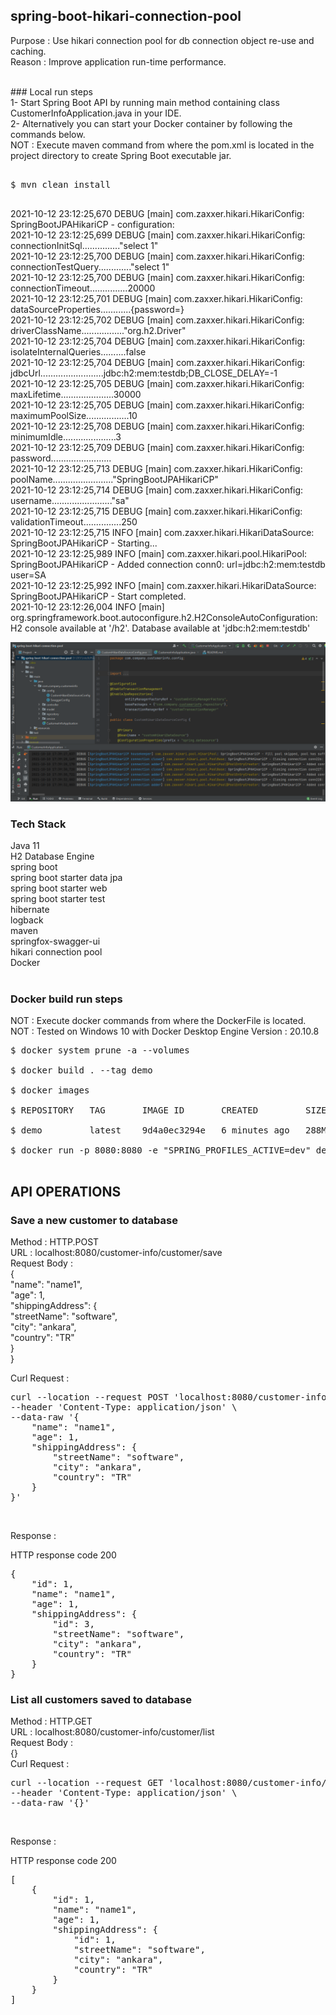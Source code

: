 ## spring-boot-hikari-connection-pool

Purpose : Use hikari connection pool for db connection object re-use and caching. <br/>
Reason : Improve application run-time performance.  <br/>

<br/>
### Local run steps <br/>
1- Start Spring Boot API by running main method containing class CustomerInfoApplication.java in your IDE. <br/>
2- Alternatively you can start your Docker container by following the commands below. <br/>
NOT : Execute maven command from where the pom.xml is located in the project directory to create Spring Boot executable jar. <br/>
<pre> 
$ mvn clean install <br/>
</pre>

2021-10-12 23:12:25,670 DEBUG [main] com.zaxxer.hikari.HikariConfig: SpringBootJPAHikariCP - configuration: <br/>
2021-10-12 23:12:25,699 DEBUG [main] com.zaxxer.hikari.HikariConfig: connectionInitSql..............."select 1" <br/>
2021-10-12 23:12:25,700 DEBUG [main] com.zaxxer.hikari.HikariConfig: connectionTestQuery............."select 1" <br/>
2021-10-12 23:12:25,700 DEBUG [main] com.zaxxer.hikari.HikariConfig: connectionTimeout...............20000 <br/>
2021-10-12 23:12:25,701 DEBUG [main] com.zaxxer.hikari.HikariConfig: dataSourceProperties............{password=<masked>} <br/>
2021-10-12 23:12:25,702 DEBUG [main] com.zaxxer.hikari.HikariConfig: driverClassName................."org.h2.Driver" <br/>
2021-10-12 23:12:25,704 DEBUG [main] com.zaxxer.hikari.HikariConfig: isolateInternalQueries..........false <br/>
2021-10-12 23:12:25,704 DEBUG [main] com.zaxxer.hikari.HikariConfig: jdbcUrl.........................jdbc:h2:mem:testdb;DB_CLOSE_DELAY=-1 <br/>
2021-10-12 23:12:25,705 DEBUG [main] com.zaxxer.hikari.HikariConfig: maxLifetime.....................30000 <br/>
2021-10-12 23:12:25,705 DEBUG [main] com.zaxxer.hikari.HikariConfig: maximumPoolSize.................10 <br/>
2021-10-12 23:12:25,708 DEBUG [main] com.zaxxer.hikari.HikariConfig: minimumIdle.....................3 <br/>
2021-10-12 23:12:25,709 DEBUG [main] com.zaxxer.hikari.HikariConfig: password........................<masked> <br/>
2021-10-12 23:12:25,713 DEBUG [main] com.zaxxer.hikari.HikariConfig: poolName........................"SpringBootJPAHikariCP" <br/>
2021-10-12 23:12:25,714 DEBUG [main] com.zaxxer.hikari.HikariConfig: username........................"sa" <br/>
2021-10-12 23:12:25,715 DEBUG [main] com.zaxxer.hikari.HikariConfig: validationTimeout...............250 <br/>
2021-10-12 23:12:25,715 INFO  [main] com.zaxxer.hikari.HikariDataSource: SpringBootJPAHikariCP - Starting... <br/>
2021-10-12 23:12:25,989 INFO  [main] com.zaxxer.hikari.pool.HikariPool: SpringBootJPAHikariCP - Added connection conn0: url=jdbc:h2:mem:testdb user=SA <br/>
2021-10-12 23:12:25,992 INFO  [main] com.zaxxer.hikari.HikariDataSource: SpringBootJPAHikariCP - Start completed. <br/>
2021-10-12 23:12:26,004 INFO  [main] org.springframework.boot.autoconfigure.h2.H2ConsoleAutoConfiguration: H2 console available at '/h2'. Database available at 'jdbc:h2:mem:testdb' <br/>

![Hikari_Connection_Pool](doc/hikari_connection_pool_spring_boot.png) <br/>

### Tech Stack
Java 11 <br/>
H2 Database Engine <br/>
spring boot <br/>
spring boot starter data jpa <br/>
spring boot starter web <br/>
spring boot starter test <br/>
hibernate <br/>
logback <br/>
maven <br/>
springfox-swagger-ui <br/>
hikari connection pool <br/>
Docker <br/>
<br/>

### Docker build run steps
NOT : Execute docker commands from where the DockerFile is located. <br/>
NOT : Tested on Windows 10 with Docker Desktop Engine Version : 20.10.8 <br/>
<pre>
$ docker system prune -a --volumes <br/>
$ docker build . --tag demo  <br/>
$ docker images <br/>
$ REPOSITORY   TAG       IMAGE ID       CREATED         SIZE <br/>
$ demo         latest    9d4a0ec3294e   6 minutes ago   288MB <br/>
$ docker run -p 8080:8080 -e "SPRING_PROFILES_ACTIVE=dev" demo:latest <br/>
</pre>

## API OPERATIONS
### Save a new customer to database

Method : HTTP.POST <br/>
URL : localhost:8080/customer-info/customer/save <br/>
Request Body : <br/>
{ <br/>
    "name": "name1", <br/>
    "age": 1, <br/>
    "shippingAddress": { <br/>
        "streetName": "software", <br/>
        "city": "ankara", <br/>
        "country": "TR" <br/>
    } <br/>
} <br/>

Curl Request : <br/>
<pre>
curl --location --request POST 'localhost:8080/customer-info/customer/save' \ 
--header 'Content-Type: application/json' \
--data-raw '{
    "name": "name1",
    "age": 1,
    "shippingAddress": {
        "streetName": "software",
        "city": "ankara",
        "country": "TR"
    }
}'
</pre><br/>

Response : 

HTTP response code 200 <br/>
<pre>
{
    "id": 1,
    "name": "name1",
    "age": 1,
    "shippingAddress": {
        "id": 3,
        "streetName": "software",
        "city": "ankara",
        "country": "TR"
    }
}
</pre>


### List all customers saved to database

Method : HTTP.GET <br/>
URL : localhost:8080/customer-info/customer/list <br/>
Request Body : <br/>
{}<br/>
Curl Request : <br/>
<pre>
curl --location --request GET 'localhost:8080/customer-info/customer/list' \
--header 'Content-Type: application/json' \
--data-raw '{}'
</pre>
<br/>

Response : 

HTTP response code 200 <br/>
<pre>
[
    {
        "id": 1,
        "name": "name1",
        "age": 1,
        "shippingAddress": {
            "id": 1,
            "streetName": "software",
            "city": "ankara",
            "country": "TR"
        }
    }
]
</pre>
<br/>
